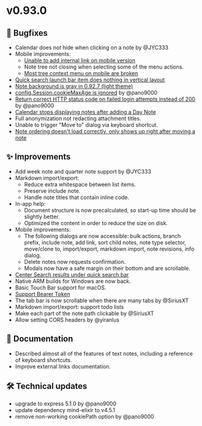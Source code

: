 # v0.93.0

## 🐞 Bugfixes

*   Calendar does not hide when clicking on a note by @JYC333
*   Mobile improvements:
    *   [Unable to add internal link on mobile version](https://github.com/TriliumNext/Notes/issues/1677)
    *   Note tree not closing when selecting some of the menu actions.
    *   [Most tree context menu on mobile are broken](https://github.com/TriliumNext/Notes/issues/671)
*   [Quick search launch bar item does nothing in vertical layout](https://github.com/TriliumNext/Notes/issues/1680)
*   [Note background is gray in 0.92.7 (light theme)](https://github.com/TriliumNext/Notes/issues/1689)
*   [config.Session.cookieMaxAge is ignored](https://github.com/TriliumNext/Notes/issues/1709) by @pano9000
*   [Return correct HTTP status code on failed login attempts instead of 200](https://github.com/TriliumNext/Notes/issues/1707) by @pano9000
*   [Calendar stops displaying notes after adding a Day Note](https://github.com/TriliumNext/Notes/issues/1705)
*   Full anonymization not redacting attachment titles.
*   Unable to trigger "Move to" dialog via keyboard shortcut.
*   [Note ordering doesn't load correctly, only shows up right after moving a note](https://github.com/TriliumNext/Notes/issues/1727)

## ✨ Improvements

*   Add week note and quarter note support by @JYC333
*   Markdown import/export:
    *   Reduce extra whitespace between list items.
    *   Preserve include note.
    *   Handle note titles that contain inline code.
*   In-app help:
    *   Document structure is now precalculated, so start-up time should be slightly better.
    *   Optimized the content in order to reduce the size on disk.
*   Mobile improvements:
    *   The following dialogs are now accessible: bulk actions, branch prefix, include note, add link, sort child notes, note type selector, move/clone to, import/export, markdown import, note revisions, info dialog.
    *   Delete notes now requests confirmation.
    *   Modals now have a safe margin on their bottom and are scrollable.
*   [Center Search results under quick search bar](https://github.com/TriliumNext/Notes/issues/1679)
*   Native ARM builds for Windows are now back.
*   Basic Touch Bar support for macOS.
*   [Support Bearer Token](https://github.com/TriliumNext/Notes/issues/1701)
*   The tab bar is now scrollable when there are many tabs by @SiriusXT
*   Markdown import/export: support todo lists
*   Make each part of the note path clickable by @SiriusXT
*   Allow setting CORS headers by @yiranlus

## 📖 Documentation

*   Described almost all of the features of text notes, including a reference of keyboard shortcuts.
*   Improve external links documentation.

## 🛠️ Technical updates

*   upgrade to express 5.1.0 by @pano9000
*   update dependency mind-elixir to v4.5.1
*   remove non-working cookiePath option by @pano9000